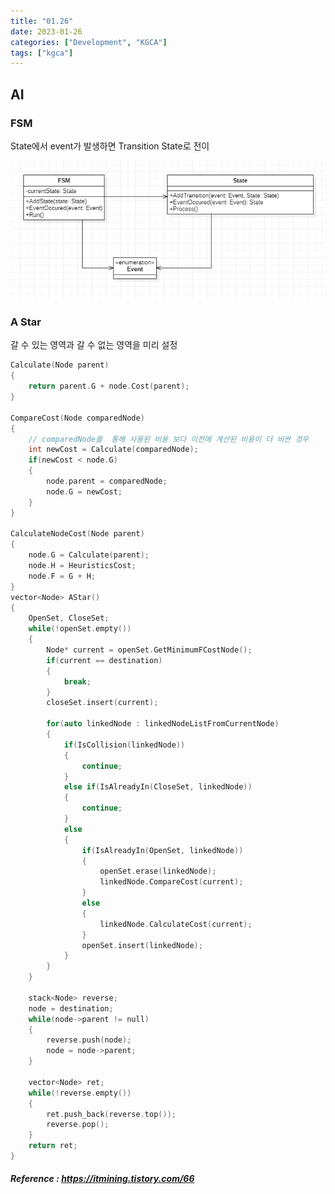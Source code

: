 ```yaml
---
title: "01.26"
date: 2023-01-26
categories: ["Development", "KGCA"]
tags: ["kgca"]
---
```

## AI
### FSM
State에서 event가 발생하면 Transition State로 전이

![](/images/e6a2a57d-f38e-4743-bdfb-44d02674c1c3-image.PNG)

### A Star
갈 수 있는 영역과 갈 수 없는 영역을 미리 설정

```cpp
Calculate(Node parent)
{
	return parent.G + node.Cost(parent);
}

CompareCost(Node comparedNode)
{
	// comparedNode를  통해 사용된 비용 보다 이전에 계산된 비용이 더 비싼 경우
	int newCost = Calculate(comparedNode);
	if(newCost < node.G)
	{
		node.parent = comparedNode;
		node.G = newCost;
	}
}

CalculateNodeCost(Node parent)
{
	node.G = Calculate(parent);
	node.H = HeuristicsCost;
	node.F = G + H;
}
vector<Node> AStar()
{
	OpenSet, CloseSet;
	while(!openSet.empty())
	{
		Node* current = openSet.GetMinimumFCostNode();
		if(current == destination)
		{
			break;
		}
		closeSet.insert(current);

		for(auto linkedNode : linkedNodeListFromCurrentNode)
		{
			if(IsCollision(linkedNode))
			{
				continue;
			}
			else if(IsAlreadyIn(CloseSet, linkedNode))
			{
				continue;
			}
			else
			{
				if(IsAlreadyIn(OpenSet, linkedNode))
				{
					openSet.erase(linkedNode);
					linkedNode.CompareCost(current);
				}
				else
				{
					linkedNode.CalculateCost(current);
				}
				openSet.insert(linkedNode);
			}
		}
	}

	stack<Node> reverse;
	node = destination;
	while(node->parent != null)
	{
		reverse.push(node);
		node = node->parent;
	}

	vector<Node> ret;
	while(!reverse.empty())
	{
		ret.push_back(reverse.top());
		reverse.pop();
	}
	return ret;
}
```
##### _Reference_ : https://itmining.tistory.com/66